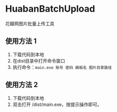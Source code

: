 # HuabanBatchUpload
花瓣网图片批量上传工具

## 使用方法 1
1. 下载代码到本地
2. 在dist目录中打开命令窗口
3. 执行命令：```main.exe 账号 密码 画板名 图片目录路径```

## 使用方法 2
1. 下载代码到本地
2. 双击打开 /dist/main.exe，按提示操作即可。

